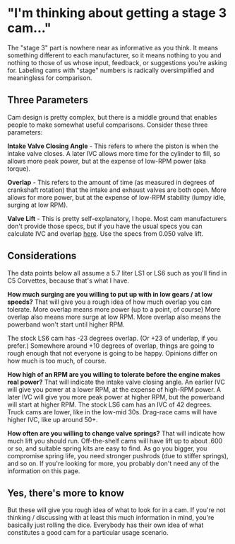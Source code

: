 # "I'm thinking about getting a stage 3 cam..."

The "stage 3" part is nowhere near as informative as you think.
It means something different to each manufacturer, so it means nothing to you and nothing to those of us whose input, feedback, or suggestions you're asking for.
Labeling cams with "stage" numbers is radically oversimplified and meaningless for comparison.

## Three Parameters
Cam design is pretty complex, but there is a middle ground that enables people to make somewhat useful comparisons.
Consider these three parameters:

**Intake Valve Closing Angle** - This refers to where the piston is when the intake valve closes. A later IVC allows more time for the cylinder to fill, so allows more peak power, but at the expense of low-RPM power (aka torque).

**Overlap** - This refers to the amount of time (as measured in degrees of crankshaft rotation) that the intake and exhaust valves are both open. More allows for more power, but at the expense of low-RPM stability (lumpy idle, surging at low RPM).

**Valve Lift** - This is pretty self-explanatory, I hope.
Most cam manufacturers don't provide those specs, but if you have the usual specs you can calculate IVC and overlap [here](https://www.summitracing.com/newsandevents/calcsandtools/summit-cam-timing-calculator). Use the specs from 0.050 valve lift.

## Considerations
The data points below all assume a 5.7 liter LS1 or LS6 such as you'll find in C5 Corvettes, because that's what I have.

**How much surging are you willing to put up with in low gears / at low speeds?** 
That will give you a rough idea of how much overlap you can tolerate.
More overlap means more power (up to a point, of course)
More overlap also means more surge at low RPM.
More overlap also means the powerband won't start until higher RPM.

The stock LS6 cam has -23 degrees overlap. (Or +23 of underlap, if you prefer.)
Somewhere around +10 degrees of overlap, things are going to rough enough that not everyone is going to be happy. Opinions differ on how much is too much, of course.

**How high of an RPM are you willing to tolerate before the engine makes real power?**
That will indicate the intake valve closing angle.
An earlier IVC will give you power at a lower RPM, at the expense of high-RPM power.
A later IVC will give you more peak power at higher RPM, but the powerband will start at higher RPM.
The stock LS6 cam has an IVC of 42 degrees.
Truck cams are lower, like in the low-mid 30s.
Drag-race cams will have higher IVC, like up around 50+.

**How often are you willing to change valve springs?**
That will indicate how much lift you should run.
Off-the-shelf cams will have lift up to about .600 or so, and suitable spring kits are easy to find.
As go you bigger, you compromise spring life, you need stronger pushrods (due to stiffer springs), and so on.
If you're looking for more, you probably don't need any of the information on this page.

## Yes, there's more to know
But these will give you rough idea of what to look for in a cam.
If you're not thinking / discussing with at least this much information in mind, you're basically just rolling the dice.
Everybody has their own idea of what constitutes a good cam for a particular usage scenario.